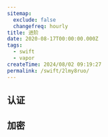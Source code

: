 ```yaml
---
sitemap:
  exclude: false
  changefreq: hourly
title: 进阶
date: 2020-08-17T00:00:00.000Z
tags:
  - swift
  - vapor
createTime: 2024/08/02 09:19:27
permalink: /swift/2lmy8ruo/
---
```


## 认证

## 加密
